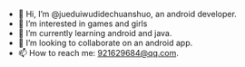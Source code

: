 - 👋 Hi, I’m @jueduiwudidechuanshuo, an android developer.
- 👀 I’m interested in games and girls
- 🌱 I’m currently learning android and java.
- 💞️ I’m looking to collaborate on an android app.
- 📫 How to reach me: 921629684@qq.com.

<!---
jueduiwudidechuanshuo/jueduiwudidechuanshuo is a ✨ special ✨ repository because its `README.md` (this file) appears on your GitHub profile.
You can click the Preview link to take a look at your changes.
--->
